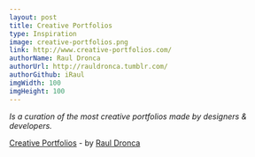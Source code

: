 ```yaml
---
layout: post
title: Creative Portfolios
type: Inspiration
image: creative-portfolios.png
link: http://www.creative-portfolios.com/
authorName: Raul Dronca
authorUrl: http://rauldronca.tumblr.com/
authorGithub: iRaul
imgWidth: 100
imgHeight: 100
---
```


_Is a curation of the most creative portfolios made by designers & developers._

[Creative Portfolios](http://www.creative-portfolios.com/) - by [Raul Dronca](http://rauldronca.tumblr.com/)
